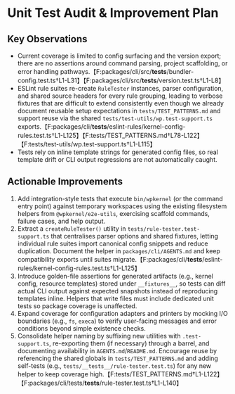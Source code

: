 # Unit Test Audit & Improvement Plan

## Key Observations

- Current coverage is limited to config surfacing and the version export; there are no assertions around command parsing, project scaffolding, or error handling pathways.【F:packages/cli/src/**tests**/bundler-config.test.ts†L1-L31】【F:packages/cli/src/**tests**/version.test.ts†L1-L8】
- ESLint rule suites re-create `RuleTester` instances, parser configuration, and shared source headers for every rule grouping, leading to verbose fixtures that are difficult to extend consistently even though we already document reusable setup expectations in `tests/TEST_PATTERNS.md` and support reuse via the shared `tests/test-utils/wp.test-support.ts` exports.【F:packages/cli/**tests**/eslint-rules/kernel-config-rules.test.ts†L1-L125】【F:tests/TEST_PATTERNS.md†L78-L122】【F:tests/test-utils/wp.test-support.ts†L1-L115】
- Tests rely on inline template strings for generated config files, so real template drift or CLI output regressions are not automatically caught.

## Actionable Improvements

1. Add integration-style tests that execute `bin/wpkernel` (or the command entry point) against temporary workspaces using the existing filesystem helpers from `@wpkernel/e2e-utils`, exercising scaffold commands, failure cases, and help output.
2. Extract a `createRuleTester()` utility in `tests/rule-tester.test-support.ts` that centralises parser options and shared fixtures, letting individual rule suites import canonical config snippets and reduce duplication. Document the helper in `packages/cli/AGENTS.md` and keep compatibility exports until suites migrate.【F:packages/cli/**tests**/eslint-rules/kernel-config-rules.test.ts†L1-L125】
3. Introduce golden-file assertions for generated artifacts (e.g., kernel config, resource templates) stored under `__fixtures__`, so tests can diff actual CLI output against expected snapshots instead of reproducing templates inline. Helpers that write files must include dedicated unit tests so package coverage is unaffected.
4. Expand coverage for configuration adapters and printers by mocking I/O boundaries (e.g., `fs`, `execa`) to verify user-facing messages and error conditions beyond simple existence checks.
5. Consolidate helper naming by suffixing new utilities with `.test-support.ts`, re-exporting them (if necessary) through a barrel, and documenting availability in `AGENTS.md`/`README.md`. Encourage reuse by referencing the shared globals in `tests/TEST_PATTERNS.md` and adding self-tests (e.g., `tests/__tests__/rule-tester.test.ts`) for any new helper to keep coverage high.【F:tests/TEST_PATTERNS.md†L1-L122】【F:packages/cli/tests/**tests**/rule-tester.test.ts†L1-L140】
